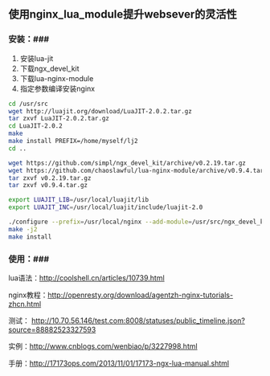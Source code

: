 ## 使用nginx_lua_module提升websever的灵活性 ##

### 安装：###

1. 安装lua-jit
1. 下载ngx_devel_kit
1. 下载lua-nginx-module
1. 指定参数编译安装nginx

```bash
cd /usr/src
wget http://luajit.org/download/LuaJIT-2.0.2.tar.gz
tar zxvf LuaJIT-2.0.2.tar.gz
cd LuaJIT-2.0.2
make
make install PREFIX=/home/myself/lj2
cd ..

wget https://github.com/simpl/ngx_devel_kit/archive/v0.2.19.tar.gz
wget https://github.com/chaoslawful/lua-nginx-module/archive/v0.9.4.tar.gz
tar zxvf v0.2.19.tar.gz
tar zxvf v0.9.4.tar.gz

export LUAJIT_LIB=/usr/local/luajit/lib
export LUAJIT_INC=/usr/local/luajit/include/luajit-2.0

./configure --prefix=/usr/local/nginx --add-module=/usr/src/ngx_devel_kit-0.2.19 --add-module=/usr/src/lua-nginx-module-0.9.4
make -j2
make install
```



### 使用：###

lua语法：http://coolshell.cn/articles/10739.html

nginx教程：http://openresty.org/download/agentzh-nginx-tutorials-zhcn.html

测试：
http://10.70.56.146/test.com:8008/statuses/public_timeline.json?source=88882523327593

实例：http://www.cnblogs.com/wenbiao/p/3227998.html

手册：http://17173ops.com/2013/11/01/17173-ngx-lua-manual.shtml
